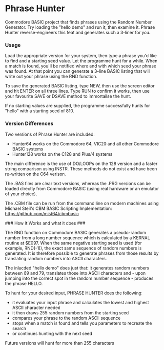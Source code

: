 # Phrase Hunter
Commodore BASIC project that finds phrases using the Random Number Generator.
Try loading the "hello demo" and run it, then examine it.
Phrase Hunter reverse-engineers this feat and generates such a 3-liner for you.

### Usage
Load the appropriate version for your system, then type a phrase you'd like to find and a starting seed value.
Let the programme hunt for a while. When a match is found, you'll be notified where and with which seed your phrase was found.
At that point you can generate a 3-line BASIC listing that will write out your phrase using the RND function.

To save the generated BASIC listing, type NEW, then use the screen editor and hit ENTER on all three lines.
Type RUN to confirm it works, then use your favourite SAVE or DSAVE method to immortailse the hunt.

If no starting values are supplied, the programme successfully hunts for "hello" with a starting seed of 810.

### Version Differences
Two versions of Phrase Hunter are included:
- Hunter64 works on the Commodore 64, VIC20 and all other Commodore BASIC systems
- Hunter128 works on the C128 and Plus/4 systems

The main difference is the use of DO/LOOPs on the 128 version and a faster string comparison using INSTR. 
These methods do not exist and have been re-written on the C64 verison.

The .BAS files are clear text versions, whereas the .PRG versions can be loaded directly from Commodore BASIC 
(using real hardware or an emulator of your choice).

The .CBM file can be run from the command line on modern machines using Michael Steil's CBM BASIC Scripting Implementation:
https://github.com/mist64/cbmbasic

### How It Works and what it does ###

The RND function on Commodore BASIC generates a pseudo-random number from a long number sequence which is calculated by a KERNAL routine 
at $E097. When the same negative starting seed is used (for example, RND(-1)), the exact same sequence of random numbers is generated. 
It is therefore possible to generate phrases from those results by translating random numbers into ASCII characters.

The inlucded "hello demo" does just that: it generates random numbers between 69 and 79, translates those into ASCII characters and - 
upon jumping into the correct spot in the random number sequence - produces the phrase HELLO.

To hunt for your desired input, PHRASE HUNTER does the following:
- it evaluates your input phrase and calculates the lowest and highest ASCII character needed
- it then draws 255 random numbers from the starting seed
- compares your phrase to the random ASCII sequence
- stops when a match is found and tells you parameters to recreate the search
- or continues hunting with the next seed

Future versions will hunt for more than 255 characters
